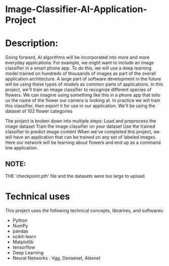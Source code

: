 # Image-Classifier-AI-Application-Project
# Description:
Going forward, AI algorithms will be incorporated into more and more everyday applications. For example, we might want to include an image classifier in a smart phone app. To do this, we will use a deep learning model trained on hundreds of thousands of images as part of the overall application architecture. A large part of software development in the future will be using these types of models as common parts of applications.
In this project, we'll train an image classifier to recognize different species of flowers. We can imagine using something like this in a phone app that tells us the name of the flower our camera is looking at. In practice we will train this classifier, then export it for use in our application. We'll be using the dataset of 102 flower categories


The project is broken down into multiple steps:
Load and preprocess the image dataset
Train the image classifier on your dataset
Use the trained classifier to predict image content
When we've completed this project, we will have an application that can be trained on any set of labeled images. Here our network will be learning about flowers and end up as a command line application.

## NOTE: 
THE 'checkpoint.pth' file and the datasets were too large to upload. 

# Technical uses
This project uses the following technical concepts, librarires, and softwares:

- Python
- NumPy
- pandas
- scikit-learn 
- Matplotlib
- tensorflow
- Deep Learning 
- Neural Networks : Vgg, Densenet, Alexnet
